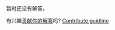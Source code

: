 
暂时还没有解答。

有兴趣[贡献你的解答](https://github.com/BFEdev/BFE.dev-solutions/blob/main/quiz/postMessage_zh.md)吗? [Contribute guidline](https://github.com/BFEdev/BFE.dev-solutions#how-to-contribute)
